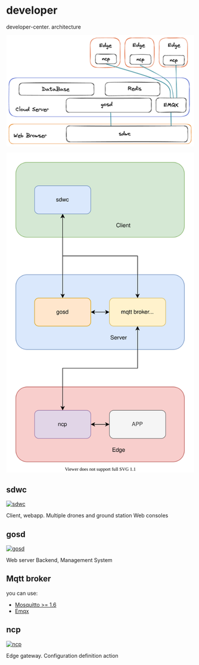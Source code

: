# developer

developer-center. architecture

![superdock-arch](assets/superdock-arch.png)

![superdock](assets/superdock.svg)

## sdwc

[![sdwc](https://img.shields.io/github/stars/sb-im/sdwc.svg?style=social&label=Star)](https://github.com/sb-im/sdwc/)

Client, webapp. Multiple drones and ground station Web consoles

## gosd

[![gosd](https://img.shields.io/github/stars/sb-im/gosd.svg?style=social&label=Star)](https://github.com/sb-im/gosd/)

Web server Backend, Management System

## Mqtt broker

you can use:

- [Mosquitto >= 1.6](https://github.com/eclipse/mosquitto/)
- [Emqx](https://github.com/emqx/emqx)

## ncp

[![ncp](https://img.shields.io/github/stars/sb-im/ncp.svg?style=social&label=Star)](https://github.com/sb-im/ncp/)

Edge gateway. Configuration definition action

